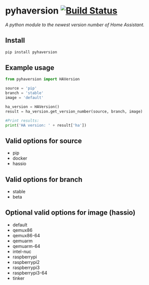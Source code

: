 # pyhaversion [![Build Status](https://travis-ci.com/ludeeus/pyhaversion.svg?branch=master)](https://travis-ci.com/ludeeus/pyhaversion)

_A python module to the newest version number of Home Assistant._

## Install

```bash
pip install pyhaversion
```

## Example usage

```python
from pyhaversion import HAVersion

source = 'pip'
branch = 'stable'
image = 'default'

ha_version = HAVersion()
result = ha_version.get_version_number(source, branch, image)

#Print results:
print('HA version: ' + result['ha'])
```

## Valid options for source

- pip
- docker
- hassio

## Valid options for branch

- stable
- beta

## Optional valid options for image (hassio)

- default
- qemux86
- qemux86-64
- qemuarm
- qemuarm-64
- intel-nuc
- raspberrypi
- raspberrypi2
- raspberrypi3
- raspberrypi3-64
- tinker